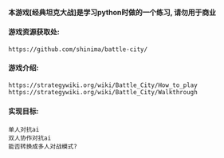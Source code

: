 
#### 本游戏[经典坦克大战]是学习python时做的一个练习, 请勿用于商业


#### 游戏资源获取处:
	https://github.com/shinima/battle-city/
#### 游戏介绍:
	https://strategywiki.org/wiki/Battle_City/How_to_play
	https://strategywiki.org/wiki/Battle_City/Walkthrough


#### 实现目标:

	单人对抗ai
	双人协作对抗ai
	能否转换成多人对战模式?